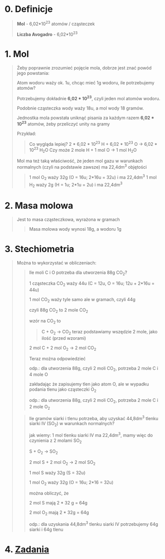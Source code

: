 # 0. Definicje
> **Mol** - 6,02\*10<sup>23</sup> atomów / cząsteczek
> 
> **Liczba Avogadro** - 6,02\*10<sup>23</sup>

# 1. Mol
> Żeby poprawnie zrozumieć pojęcie mola, dobrze jest znać powód jego powstania:
> 
> Atom wodoru waży ok. 1u, chcąc mieć 1g wodoru, ile potrzebujemy atomów?
> 
> Potrzebujemy dokładnie **6,02 \* 10<sup>23</sup>**, czyli jeden mol atomów wodoru.
> 
> Podobnie cząsteczka wody waży 18u, a mol wody 18 gramów.
> 
> Jednostka mola powstała uniknąć pisania za każdym razem **6,02 \* 10<sup>23</sup>** atomów, żeby przeliczyć unity na gramy
> 
> 
> Przykład:
>> Co wygląda lepiej?
>>2 \* 6,02 \* 10<sup>23</sup> H + 6,02 \* 10<sup>23</sup> O -> 6,02 \* 10<sup>23</sup> H<sub>2</sub>O
>> Czy może 
>> 2 mole H + 1 mol O -> 1 mol H<sub>2</sub>O
>
>Mol ma też taką właściwość, że jeden mol gazu w warunkach normalnych (czyli na podstawie zawsze) ma 22,4dm<sup>3</sup> objętości
>
>> 1 mol O<sub>2</sub> waży 32g (O = 16u; 2\*16u = 32u) i ma 22,4dm<sup>3</sup>
>> 1 mol H<sub>2</sub> waży 2g (H = 1u; 2\*1u = 2u) i ma 22,4dm<sup>3</sup>
# 2. Masa molowa
>Jest to masa cząsteczkowa, wyrażona w gramach
>> Masa molowa wody wynosi 18g, a wodoru 1g

# 3. Stechiometria
> Można to wykorzystać w obliczeniach:
>> Ile moli C i O potrzeba dla utworzenia 88g CO<sub>2</sub>?
>> 
>> 1 cząsteczka CO<sub>2</sub> waży 44u (C = 12u, O = 16u; 12u + 2\*16u = 44u)
>> 
>> 1 mol CO<sub>2</sub> waży tyle samo ale w gramach, czyli 44g
>> 
>> czyli 88g CO<sub>2</sub> to 2 mole CO<sub>2</sub>
>> 
>> wzór na CO<sub>2</sub> to
>>> C + O<sub>2</sub> -> CO<sub>2</sub>
>> teraz podstawiamy wszędzie 2 mole, jako ilość (przed wzorami)
>> 
>> 2 mol C + 2 mol O<sub>2</sub> -> 2 mol CO<sub>2</sub>
>>
>>Teraz można odpowiedzieć
>>
>>odp.: dla utworzenia 88g, czyli 2 moli CO<sub>2</sub>, potrzeba 2 mole C i 4 mole O
>>
>>zakładając że zapisujemy tlen jako atom O, ale w wypadku podania tlenu jako cząsteczki O<sub>2</sub>
>>
>>odp.: dla utworzenia 88g, czyli 2 moli CO<sub>2</sub>, potrzeba 2 mole C i 2 mole O<sub>2</sub>
>
>> Ile gramów siarki i tlenu potrzeba, aby uzyskać 44,8dm<sup>3</sup> tlenku siarki IV (SO<sub>2</sub>) w warunkach normalnych?
>> 
>> jak wiemy: 
>> 1 mol tlenku siarki IV ma 22,4dm<sup>3</sup>, mamy więc do czynienia z 2 molami SO<sub>2</sub>
>> 
>> S + O<sub>2</sub> -> SO<sub>2</sub>
>> 
>> 2 mol S + 2 mol O<sub>2</sub> -> 2 mol SO<sub>2</sub>
>> 
>> 1 mol S waży 32g (S = 32u)
>> 
>> 1 mol O<sub>2</sub> waży 32g (O = 16u; 2\*16 = 32u)
>> 
>> można obliczyć, że
>> 
>> 2 mol S mają 2 \* 32 g  = 64g
>> 
>> 2 mol O<sub>2</sub> mają 2 \* 32g = 64g
>> 
>> odp.: dla uzyskania 44,8dm<sup>3</sup> tlenku siarki IV potrzebujemy 64g siarki i 64g tlenu
>

# 4. [Zadania](./Zadania.md)
